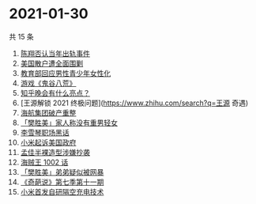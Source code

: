 # 2021-01-30

共 15 条

<!-- BEGIN ZHIHUSEARCH -->
<!-- 最后更新时间 Sat Jan 30 2021 22:07:40 GMT+0800 (CST) -->
1. [陈翔否认当年出轨事件](https://www.zhihu.com/search?q=陈翔)
1. [美国散户遭全面围剿](https://www.zhihu.com/search?q=游戏驿站)
1. [教育部回应男性青少年女性化](https://www.zhihu.com/search?q=男性女性化)
1. [游戏《鬼谷八荒》](https://www.zhihu.com/search?q=鬼谷八荒)
1. [知乎晚会有什么亮点？](https://www.zhihu.com/search?q=知乎晚会答案奇遇夜)
1. [王源解锁 2021 终极问题](https://www.zhihu.com/search?q=王源 奇遇)
1. [海航集团破产重整](https://www.zhihu.com/search?q=海航)
1. [「樊胜美」家人称没有重男轻女](https://www.zhihu.com/search?q=现实版樊胜美)
1. [李雪琴职场黑话](https://www.zhihu.com/search?q=李雪琴职场黑话)
1. [小米起诉美国政府](https://www.zhihu.com/search?q=小米)
1. [孟佳半裸造型涉嫌抄袭](https://www.zhihu.com/search?q=孟佳)
1. [海贼王 1002 话](https://www.zhihu.com/search?q=海贼王)
1. [「樊胜美」弟弟疑似被网暴](https://www.zhihu.com/search?q=现实版樊胜美)
1. [《奇葩说》第七季第十一期](https://www.zhihu.com/search?q=奇葩说)
1. [小米首发自研隔空充电技术](https://www.zhihu.com/search?q=小米隔空充电)
<!-- END ZHIHUSEARCH -->
